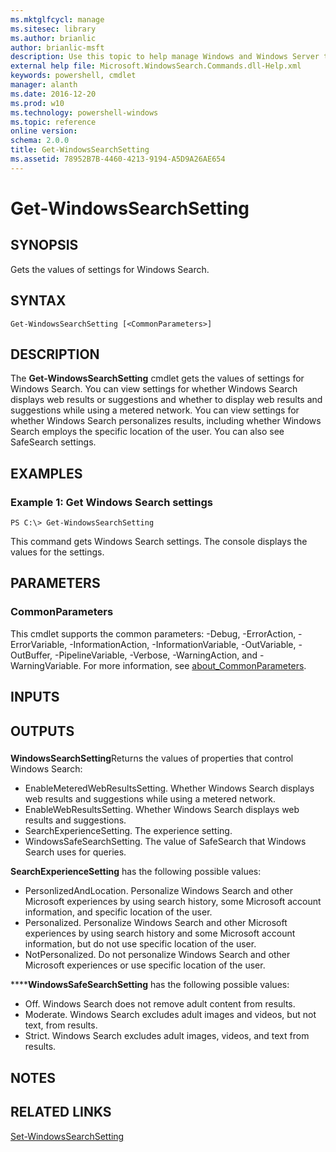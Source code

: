 ```yaml
---
ms.mktglfcycl: manage
ms.sitesec: library
ms.author: brianlic
author: brianlic-msft
description: Use this topic to help manage Windows and Windows Server technologies with Windows PowerShell.
external help file: Microsoft.WindowsSearch.Commands.dll-Help.xml
keywords: powershell, cmdlet
manager: alanth
ms.date: 2016-12-20
ms.prod: w10
ms.technology: powershell-windows
ms.topic: reference
online version: 
schema: 2.0.0
title: Get-WindowsSearchSetting
ms.assetid: 78952B7B-4460-4213-9194-A5D9A26AE654
---
```


# Get-WindowsSearchSetting

## SYNOPSIS
Gets the values of settings for Windows Search.

## SYNTAX

```
Get-WindowsSearchSetting [<CommonParameters>]
```

## DESCRIPTION
The **Get-WindowsSearchSetting** cmdlet gets the values of settings for Windows Search.
You can view settings for whether Windows Search displays web results or suggestions and whether to display web results and suggestions while using a metered network.
You can view settings for whether Windows Search personalizes results, including whether Windows Search employs the specific location of the user.
You can also see SafeSearch settings.

## EXAMPLES

### Example 1: Get Windows Search settings
```
PS C:\> Get-WindowsSearchSetting
```

This command gets Windows Search settings.
The console displays the values for the settings.

## PARAMETERS

### CommonParameters
This cmdlet supports the common parameters: -Debug, -ErrorAction, -ErrorVariable, -InformationAction, -InformationVariable, -OutVariable, -OutBuffer, -PipelineVariable, -Verbose, -WarningAction, and -WarningVariable. For more information, see [about_CommonParameters](http://go.microsoft.com/fwlink/?LinkID=113216).

## INPUTS

## OUTPUTS

###  
**WindowsSearchSetting**Returns the values of properties that control Windows Search: 

- EnableMeteredWebResultsSetting.
Whether Windows Search displays web results and suggestions while using a metered network. 
- EnableWebResultsSetting.
Whether Windows Search displays web results and suggestions. 
- SearchExperienceSetting.
The experience setting. 
- WindowsSafeSearchSetting.
The value of SafeSearch that Windows Search uses for queries.

**SearchExperienceSetting** has the following possible values: 

- PersonlizedAndLocation.
Personalize Windows Search and other Microsoft experiences by using search history, some Microsoft account information, and specific location of the user. 
- Personalized.
Personalize Windows Search and other Microsoft experiences by using search history and some Microsoft account information, but do not use specific location of the user. 
- NotPersonalized.
Do not personalize Windows Search and other Microsoft experiences or use specific location of the user.

******WindowsSafeSearchSetting** has the following possible values: 

- Off.
Windows Search does not remove adult content from results. 
- Moderate.
Windows Search excludes adult images and videos, but not text, from results. 
- Strict.
Windows Search excludes adult images, videos, and text from results.

## NOTES

## RELATED LINKS

[Set-WindowsSearchSetting](./Set-WindowsSearchSetting.md)

